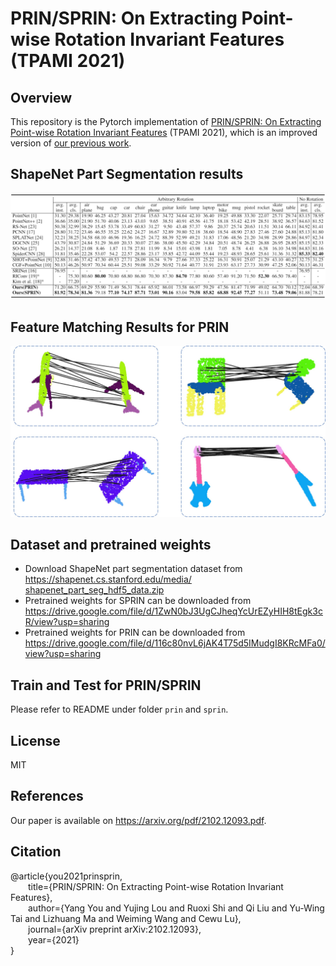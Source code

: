 # PRIN/SPRIN: On Extracting Point-wise Rotation Invariant Features (TPAMI 2021)

## Overview
This repository is the Pytorch implementation of [PRIN/SPRIN: On Extracting Point-wise Rotation Invariant Features](https://arxiv.org/pdf/2102.12093.pdf) (TPAMI 2021), which is an improved version of [our previous work](https://github.com/qq456cvb/PRIN).

## ShapeNet Part Segmentation results
![Part Segmentation](figures/part.png)

## Feature Matching Results for PRIN
![Matching](figures/retrieval.jpg)

## Dataset and pretrained weights
* Download ShapeNet part segmentation dataset from https://shapenet.cs.stanford.edu/media/​shapenet_part_seg_hdf5_data.zip
* Pretrained weights for SPRIN can be downloaded from https://drive.google.com/file/d/1ZwN0bJ3UgCJheqYcUrEZyHIH8tEgk3cR/view?usp=sharing
* Pretrained weights for PRIN can be downloaded from https://drive.google.com/file/d/116c80nvL6jAK4T75d5IMudgI8KRcMFa0/view?usp=sharing

## Train and Test for PRIN/SPRIN
Please refer to README under folder ``prin`` and ``sprin``.

## License
MIT

## References
Our paper is available on https://arxiv.org/pdf/2102.12093.pdf.

## Citation
@article{you2021prinsprin,  
&emsp;&emsp;title={PRIN/SPRIN: On Extracting Point-wise Rotation Invariant Features},  
&emsp;&emsp;author={Yang You and Yujing Lou and Ruoxi Shi and Qi Liu and Yu-Wing Tai and Lizhuang Ma and Weiming Wang and Cewu Lu},  
&emsp;&emsp;journal={arXiv preprint arXiv:2102.12093},  
&emsp;&emsp;year={2021}  
}
